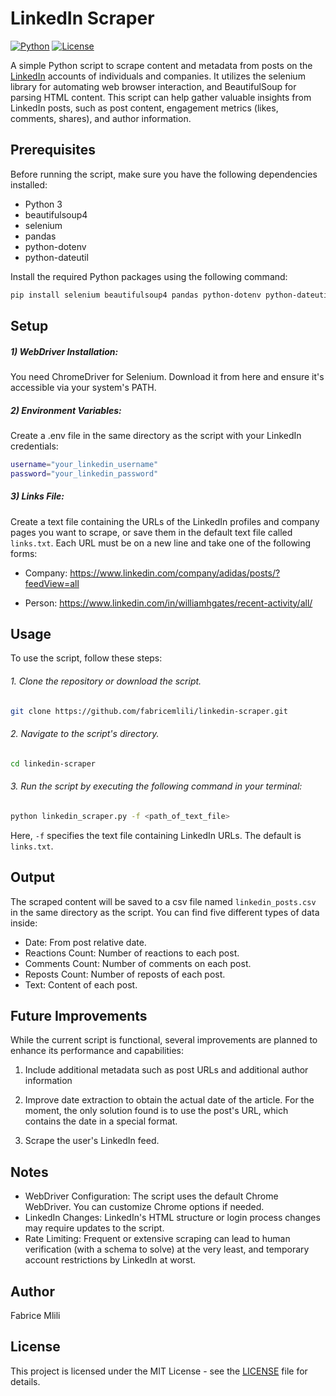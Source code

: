 # LinkedIn Scraper
[![Python](https://img.shields.io/badge/python-v3.10.0+-success.svg)](https://www.python.org/downloads/release/python-3100/)
[![License](https://img.shields.io/badge/license-MIT-green)](https://opensource.org/licenses/MIT)

A simple Python script to scrape content and metadata from posts on the [LinkedIn](https://www.linkedin.com/feed/) accounts of individuals and companies. It utilizes the selenium library for automating web browser interaction, and BeautifulSoup for parsing HTML content. This script can help gather valuable insights from LinkedIn posts, such as post content, engagement metrics (likes, comments, shares), and author information.

## Prerequisites

Before running the script, make sure you have the following dependencies installed:

- Python 3
- beautifulsoup4
- selenium
- pandas
- python-dotenv
- python-dateutil

Install the required Python packages using the following command:

```bash
pip install selenium beautifulsoup4 pandas python-dotenv python-dateutil
```

## Setup

##### 1) WebDriver Installation:
You need ChromeDriver for Selenium. Download it from here and ensure it's accessible via your system's PATH.

##### 2) Environment Variables:
Create a .env file in the same directory as the script with your LinkedIn credentials:
```bash
username="your_linkedin_username"
password="your_linkedin_password"
```

##### 3) Links File:
Create a text file containing the URLs of the LinkedIn profiles and company pages you want to scrape, or save them in the default text file called `links.txt`. Each URL must be on a new line and take one of the following forms:

- Company: https://www.linkedin.com/company/adidas/posts/?feedView=all

- Person: https://www.linkedin.com/in/williamhgates/recent-activity/all/

## Usage
To use the script, follow these steps:

###### 1. Clone the repository or download the script.

```bash
git clone https://github.com/fabricemlili/linkedin-scraper.git
```
###### 2. Navigate to the script's directory.
```bash
cd linkedin-scraper
```
###### 3. Run the script by executing the following command in your terminal:
```bash
python linkedin_scraper.py -f <path_of_text_file>
```
Here, `-f` specifies the text file containing LinkedIn URLs. The default is `links.txt`.

## Output

The scraped content will be saved to a csv file named `linkedin_posts.csv` in the same directory as the script. You can find five different types of data inside:
- Date: From post relative date.
- Reactions Count: Number of reactions to each post.
- Comments Count: Number of comments on each post.
- Reposts Count: Number of reposts of each post.
- Text: Content of each post.

## Future Improvements
While the current script is functional, several improvements are planned to enhance its performance and capabilities:

1. Include additional metadata such as post URLs and additional author information

2. Improve date extraction to obtain the actual date of the article. For the moment, the only solution found is to use the post's URL, which contains the date in a special format.

3. Scrape the user's LinkedIn feed.

## Notes

- WebDriver Configuration: The script uses the default Chrome WebDriver. You can customize Chrome options if needed.
- LinkedIn Changes: LinkedIn's HTML structure or login process changes may require updates to the script.
- Rate Limiting: Frequent or extensive scraping can lead to human verification (with a schema to solve) at the very least, and temporary account restrictions by LinkedIn at worst.

## Author
Fabrice Mlili

## License
This project is licensed under the MIT License - see the [LICENSE](LICENSE) file for details.

